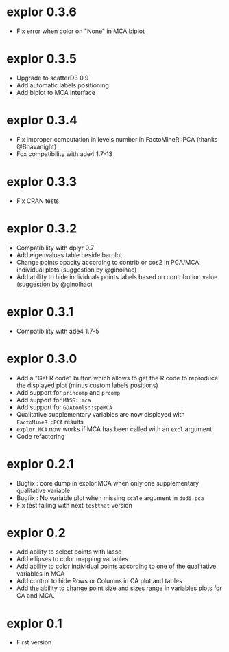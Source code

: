 # explor 0.3.6

* Fix error when color on "None" in MCA biplot


# explor 0.3.5

* Upgrade to scatterD3 0.9
* Add automatic labels positioning
* Add biplot to MCA interface


# explor 0.3.4

* Fix improper computation in levels number in FactoMineR::PCA (thanks @Bhavanight)
* Fox compatibility with ade4 1.7-13


# explor 0.3.3

* Fix CRAN tests


# explor 0.3.2

* Compatibility with dplyr 0.7
* Add eigenvalues table beside barplot
* Change points opacity according to contrib or cos2 in PCA/MCA individual plots (suggestion by @ginolhac)
* Add ability to hide individuals points labels based on contribution value (suggestion by @ginolhac)


# explor 0.3.1

* Compatibility with ade4 1.7-5


# explor 0.3.0

* Add a "Get R code" button which allows to get the R code to reproduce the displayed plot (minus custom labels positions)
* Add support for `princomp` and `prcomp`
* Add support for `MASS::mca`
* Add support for `GDAtools::speMCA`
* Qualitative supplementary variables are now displayed with `FactoMineR::PCA` results
* `explor.MCA` now works if MCA has been called with an `excl` argument
* Code refactoring


# explor 0.2.1

* Bugfix : core dump in explor.MCA when only one supplementary qualitative variable
* Bugfix : No variable plot when missing `scale` argument in `dudi.pca`
* Fix test failing with next `testthat` version


# explor 0.2

* Add ability to select points with lasso
* Add ellipses to color mapping variables
* Add ability to color individual points according to one of the qualitative variables in MCA
* Add control to hide Rows or Columns in CA plot and tables
* Add the ability to change point size and sizes range in variables plots for CA and MCA.


# explor 0.1

* First version
